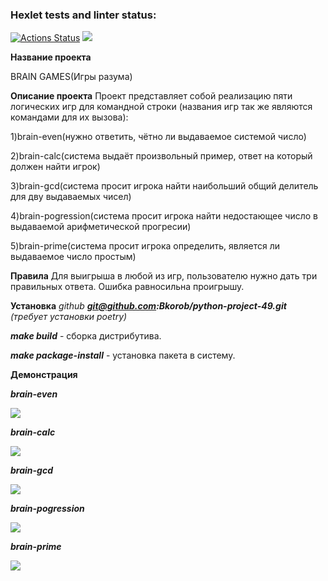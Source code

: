### Hexlet tests and linter status:
[![Actions Status](https://github.com/Bkorob/python-project-49/workflows/hexlet-check/badge.svg)](https://github.com/Bkorob/python-project-49/actions)   <a href="https://codeclimate.com/github/Bkorob/python-project-49/maintainability"><img src="https://api.codeclimate.com/v1/badges/eee06181155c8e14ef34/maintainability" /></a>

**Название проекта**

BRAIN GAMES(Игры разума)

**Описание проекта**
Проект представляет собой реализацию пяти логических игр для командной строки
(названия игр так же являются командами для их вызова):

1)brain-even(нужно ответить, чётно ли выдаваемое системой число)

2)brain-calc(система выдаёт произвольный пример, ответ на который должен найти игрок)

3)brain-gcd(система просит игрока найти наибольший общий делитель для дву выдаваемых чисел)

4)brain-pogression(система просит игрока найти недостающее число в выдаваемой арифметической прогресии)

5)brain-prime(система просит игрока определить, является ли выдаваемое число простым)


**Правила**
Для выигрыша в любой из игр, пользователю нужно дать три правильных ответа. Ошибка равносильна проигрышу.

**Установка**
*github*
***git@github.com:Bkorob/python-project-49.git***
*(требует установки poetry)*

***make build*** - сборка дистрибутива.

***make package-install*** - установка пакета в систему.

**Демонстрация**

***brain-even***

<a href="https://asciinema.org/a/BTLr9prFaLIaEI8uZcq5xl6yb" target="_blank"><img src="https://asciinema.org/a/BTLr9prFaLIaEI8uZcq5xl6yb.svg" /></a>

***brain-calc***

<a href="https://asciinema.org/a/WrDnG9eUG3uv1QSKED73ROFBI" target="_blank"><img src="https://asciinema.org/a/WrDnG9eUG3uv1QSKED73ROFBI.svg" /></a>

***brain-gcd***

<a href="https://asciinema.org/a/xTN75uEvoAisHsuRh0vyj0OSp" target="_blank"><img src="https://asciinema.org/a/xTN75uEvoAisHsuRh0vyj0OSp.svg" /></a>

***brain-pogression***

<a href="https://asciinema.org/a/ZcDxZQmI1osBdl8nxRrnIVzob" target="_blank"><img src="https://asciinema.org/a/ZcDxZQmI1osBdl8nxRrnIVzob.svg" /></a>

***brain-prime***

<a href="https://asciinema.org/a/bsIXRvsxbKLgTstcd5HuAPpuZ" target="_blank"><img src="https://asciinema.org/a/bsIXRvsxbKLgTstcd5HuAPpuZ.svg" /></a>
